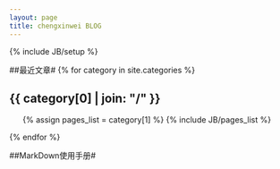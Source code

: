 ```yaml
---
layout: page
title: chengxinwei BLOG
---
```


{% include JB/setup %}


##最近文章#
{% for category in site.categories %} 
  <h2 id="{{ category[0] }}-ref">{{ category[0] | join: "/" }}</h2>
  <ul>
    {% assign pages_list = category[1] %}  
    {% include JB/pages_list %}
  </ul>
{% endfor %}

##MarkDown使用手册#

